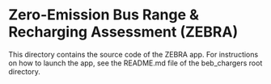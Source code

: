 # Zero-Emission Bus Range & Recharging Assessment (ZEBRA)
This directory contains the source code of the ZEBRA app. For instructions on how to launch the app, see the README.md file of the beb_chargers root directory.